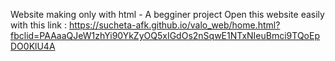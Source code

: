 Website making only with html - A begginer project
Open this website easily with this link : https://sucheta-afk.github.io/valo_web/home.html?fbclid=PAAaaQJeW1zhYi90YkZyOQ5xIGdOs2nSqwE1NTxNIeuBmci9TQoEpDO0KlU4A
